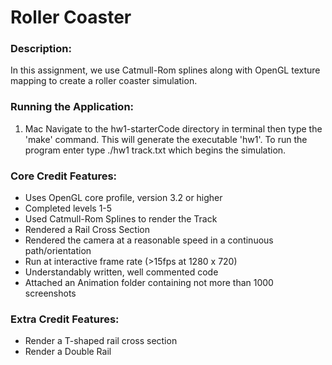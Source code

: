 # Roller Coaster

### Description: 
In this assignment, we use Catmull-Rom splines along with OpenGL texture mapping to create a roller coaster simulation.

### Running the Application:
1. Mac
Navigate to the hw1-starterCode directory in terminal then type the 'make' command. This will generate the executable 'hw1'. To run the program enter type ./hw1 track.txt which begins the simulation.

### Core Credit Features:

- Uses OpenGL core profile, version 3.2 or higher
- Completed levels 1-5
- Used Catmull-Rom Splines to render the Track
- Rendered a Rail Cross Section 
- Rendered the camera at a reasonable speed in a continuous path/orientation 
- Run at interactive frame rate (>15fps at 1280 x 720)
- Understandably written, well commented code
- Attached an Animation folder containing not more than 1000 screenshots

### Extra Credit Features:

- Render a T-shaped rail cross section
- Render a Double Rail